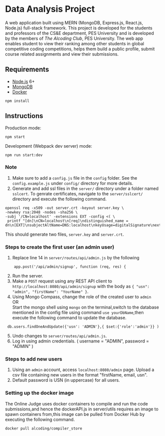 # Data Analysis Project
A web application built using MERN (MongoDB, Express.js, React.js, Node.js) full-stack framework. This project is developed for the students and professors of the CS&E department, PES University and is developed by the members of *The Alcoding Club*, PES University.
The web app enables student to view their ranking among other students in global competitive coding competitions, helps them build a public profile, submit course related assignments and view their submissions.

## Requirements

- [Node.js](https://nodejs.org/en/) 6+
- [MongoDB](https://docs.mongodb.com/manual/installation/)
- [Docker](https://docs.docker.com/install/)

```shell
npm install
```


## Instructions

Production mode:

```shell
npm start
```

Development (Webpack dev server) mode:

```shell
npm run start:dev
```

### Note

1. Make sure to add a `config.js` file in the `config` folder. See the `config.example.js` under `config/` directory for more details.
2. Generate and add ssl files in the `server/` directory under a folder named `sslcert`. To genrate certificates, navigate to the `server/sslcert/` directory and execute the following command. 
  ```shell
  openssl req -x509 -out server.crt -keyout server.key \
  -newkey rsa:2048 -nodes -sha256 \
  -subj '/CN=localhost' -extensions EXT -config <( \
   printf "[dn]\nCN=localhost\n[req]\ndistinguished_name = dn\n[EXT]\nsubjectAltName=DNS:localhost\nkeyUsage=digitalSignature\nextendedKeyUsage=serverAuth")
   ```
  This should generate two files, `server.key` and `server.crt`.
  
### Steps to create the first user (an admin user)
  1. Replace line 14 in `server/routes/api/admin.js` by the following

```
    app.post('/api/admin/signup', function (req, res) {
```
2. Run the server.
3. Make a `POST` request using any REST API client to `http://localhost:8080/api/admin/signup` with the body as `{ "usn": "admin", "firstName": "YourName" }`.
4. Using Mongo Compass, change the role of the created user to `admin`  
   OR  
   Start the mongo shell using `mongo` on the terminal,switch to the database mentioned in the config file using command `use yourDbName`,then execute the following command to update the database.
```
 db.users.findOneAndUpdate({'usn': 'ADMIN'},{ $set:{'role':'admin'}} )
```
5. Undo changes to `server/routes/api/admin.js`.
6. Log in using admin credentials. ( username = "ADMIN", password = "ADMIN" )
  
  ### Steps to add new users
  1. Using an `admin` account, access `localhost:8080/admin` page. Upload a csv file containing new users in the format "firstName, email, usn".
  2. Default password is USN (in uppercase) for all users.

### Setting up the docker image
The Online Judge uses docker containers to compile and run the code submissions,and hence the dockerAPI.js in server/utils requires an image to spawn containers from,this image can be pulled from Docker Hub by executing the following command.
```shell 
docker pull alcoding/compiler_store
```